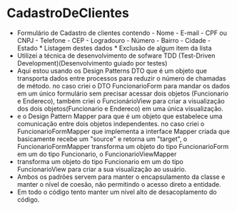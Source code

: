 # CadastroDeClientes
* Formulário de Cadastro de clientes contendo - Nome - E-mail - CPF ou CNPJ - Telefone - CEP - Logradouro - Número - Bairro - Cidade - Estado  * Listagem destes dados * Exclusão de algum item da lista
* Utilizei a técnica de desenvolvimento de sofware TDD (Test-Driven Development)(Desenvolvimento guiado por testes)
* Aqui estou usando os Design Patterns DTO que é um objeto que transporta dados entre processos para reduzir o número de chamadas de método. no caso criei o DTO FuncionarioForm para mandar os dados em um único formulário sem precisar acessar dois objetos (Funcionario e Endereco), também criei o FuncionárioView para criar a visualização dos dois objetos(Funcionario e Endereco) em uma única visualização.
* e o Design Pattern Mapper para que é um objeto que estabelece uma comunicação entre dois objetos independentes. no caso criei o FuncionarioFormMapper que implementa a interface Mapper criada que basicamente recebe um "source" e retorna um "target", o FuncionarioFormMapper transforma um objeto do tipo FuncionarioForm em um do tipo Funcionario, o FuncionarioViewMapper
* transforma um objeto do tipo Funcionario em um do tipo FuncionarioView para criar a sua visualização ao usuário.
* Ambos os padrões servem para manter o encapsulamento da classe e manter o nível de coesão, não permitindo o acesso direto a entidade.
* Em todo o código tento manter um nível alto de desacoplamento do código.
